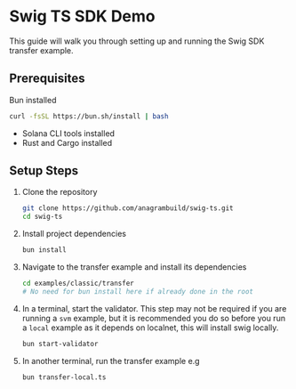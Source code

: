 # Swig TS SDK Demo

This guide will walk you through setting up and running the Swig SDK transfer example.

## Prerequisites

Bun installed

```bash
curl -fsSL https://bun.sh/install | bash
```

- Solana CLI tools installed
- Rust and Cargo installed

## Setup Steps

1. Clone the repository

   ```bash
   git clone https://github.com/anagrambuild/swig-ts.git
   cd swig-ts
   ```

2. Install project dependencies

   ```bash
   bun install
   ```

3. Navigate to the transfer example and install its dependencies

   ```bash
   cd examples/classic/transfer
   # No need for bun install here if already done in the root
   ```

4. In a terminal, start the validator. This step may not be required if you are running a `svm` example,
   but it is recommended you do so before you run a `local` example as it depends on localnet, this will install swig locally.

   ```bash
   bun start-validator
   ```

5. In another terminal, run the transfer example e.g

   ```bash
   bun transfer-local.ts

   ```
